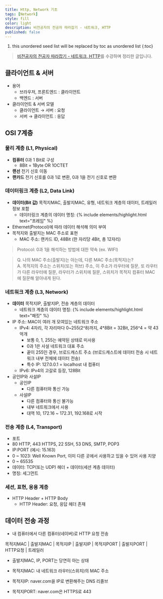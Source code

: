 ```yaml
---
title: Http, Network 기초
tags: [Network]
style: fill
color: light
description: 비전공자의 전공자 따라잡기 - 네트워크, HTTP
published: false
---
```


1. this unordered seed list will be replaced by toc as unordered list
{:toc}

> [비전공자의 전공자 따라잡기 - 네트워크, HTTP](https://inf.run/b7Ne)를 수강하며 정리한 글입니다.

## 클라이언트 & 서버
- 용어
  - 브라우저, 프론트엔드 : 클라이언트
  - 백엔드 : 서버
- 클라이언트 & 서버 모델
  - 클라이언트 → 서버 : 요청
  - 서버 → 클라이언트 : 응답

## OSI 7계층
### 물리 계층 (L1, Physical)
- **컴퓨터** 0과 1 Bit로 구성
  - 8Bit = 1Byte OR 1OCTET
- **랜선** 전기 신호 이동
- **랜카드** 전기 신호를 0과 1로 변환, 0과 1을 전기 신호로 변환

### 데이터링크 계층 (L2, Data Link)
- **데이터(Bit 값)** 목적지MAC, 출발지MAC, 유형, 네트워크 계층의 데이터, 트레일러 정보 포함
  - 데이터링크 계층의 데이터 명칭: {% include elements/highlight.html text="프레임" %}
- Ethernet(Protocol)에 따라 데이터 해석해 의미 부여
- 목적지와 출발지는 MAC 주소로 표현
  - MAC 주소: 랜카드 ID, 48Bit (한 자리당 4Bit, 총 12자리)

> Protocol: 0과 1을 해석하는 방법에 대한 약속 (ex. WIFI)

> Q. 나의 MAC 주소(출발지)는 아는데, 다른 MAC 주소(목적지)는?  
> A. 목적지의 주소는 스위치(또는 허브) 주소, 이 주소가 라우터에 질문, 또 라우터가 다른 라우터에 질문, 라우터가 스위치에 질문, 스위치가 목적지 컴퓨터 MAC에 질문해 알아내게 된다.

### 네트워크 계층 (L3, Network)
- **데이터** 목적지IP, 출발지IP, 전송 계층의 데이터
  - 네트워크 계층의 데이터 명칭: {% include elements/highlight.html text="패킷" %}
- IP 주소: MAC이 여러 개 모여있는 네트워크 주소
  - IPv4: 4자리, 각 자리마다 0~255(2^8)까지, 4*8Bit = 32Bit, 256^4 = 약 43억개
    - 보통 0, 1, 255는 예약된 상태로 미사용
    - 0과 1은 사설 네트워크 대표 주소
    - 끝이 255인 경우, 브로드캐스트 주소 (브로드캐스트에 데이터 전송 시 네트워크 내부 전체에 데이터 전송)
    - 특수 IP: 127.0.0.1 = localhost 내 컴퓨터
  - IPv6: IPv4의 고갈로 등장, 128Bit
- 공인IP와 사설IP
  - 공인IP
    - 다른 컴퓨터와 통신 가능
  - 사설IP
    - 다른 컴퓨터와 통신 불가능
    - 내부 네트워크에서 사용
    - 대역 10, 172.16 ~ 172.31, 192.168로 시작

### 전송 계층 (L4, Transport)
- 포트
- 80 HTTP, 443 HTTPS, 22 SSH, 53 DNS, SMTP, POP3
- IP:PORT (예시: 15.163)
- 0 ~ 1023: Well Known Port, 이미 다른 곳에서 사용하고 있을 수 있어 사용 지양
- 0 ~ 65535
- 데이터: TCP(또는 UDP) 헤더 + 데이터(세션 계층 데이터)
- 명칭: 세그먼트

### 세션, 표현, 응용 계층
- HTTP Header + HTTP Body
  - HTTP Header: 요청, 응답 헤더 존재

## 데이터 전송 과정

- 내 컴퓨터에서 다른 컴퓨터(네이버)로 HTTP 요청 전송

목적지MAC | 출발지MAC | 목적지IP | 출발지IP | 목적지PORT | 출발지PORT | HTTP요청 | 트레일러

- 출발지MAC, IP, PORT는 당연히 아는 상태

- 목적지MAC: 내 네트워크 라우터(스위치)의 MAC 주소

- 목적지IP: naver.com을 IP로 변환해주는 DNS 리졸브

- 목적지PORT: naver.com은 HTTPS로 443